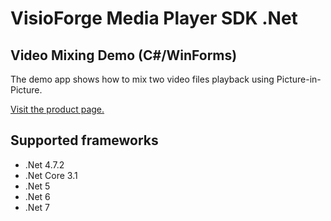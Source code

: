 ﻿# VisioForge Media Player SDK .Net

## Video Mixing Demo (C#/WinForms)

The demo app shows how to mix two video files playback using Picture-in-Picture.

[Visit the product page.](https://www.visioforge.com/media-player-sdk-net)

## Supported frameworks

* .Net 4.7.2
* .Net Core 3.1
* .Net 5
* .Net 6
* .Net 7